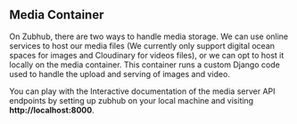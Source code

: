 <br/>
<br/>
<br/>
<br/>

## Media Container

On Zubhub, there are two ways to handle media storage. We can use online services to host our media files (We currently only support digital ocean spaces for images and Cloudinary for videos files), or we can opt to host it locally on the media container. This container runs a custom Django code used to handle the upload and serving of images and video.

You can play with the Interactive documentation of the media server API endpoints by setting up zubhub on your local machine and visiting **http://localhost:8000**.
